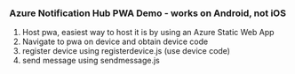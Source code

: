 ### Azure Notification Hub PWA Demo - works on Android, not iOS
1. Host pwa, easiest way to host it is by using an Azure Static Web App
2. Navigate to pwa on device and obtain device code 
4. register device using registerdevice.js (use device code)
5. send message using sendmessage.js
